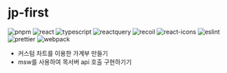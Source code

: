 # jp-first

![pnpm] ![react] ![typescript] ![reactquery] ![recoil] ![react-icons] ![eslint] ![prettier] ![webpack]

[//]: # 'BadgeLinks'
[pnpm]: https://img.shields.io/badge/PNPM-F69220.svg?&style=flat&logo=pnpm&logoColor=white
[react]: https://img.shields.io/badge/React-61DAFB?style=flat-square&logo=React&logoColor=white
[typescript]: https://img.shields.io/badge/TypeScript-3178C6?style=flat-square&logo=TypeScript&logoColor=white
[reactquery]: https://img.shields.io/badge/ReactQuery-FF4154?style=flat-square&logo=ReactQuery&logoColor=white
[recoil]: https://img.shields.io/badge/Recoil-3578E5?style=flat-square&logo=Recoil&logoColor=white
[react-icons]: https://img.shields.io/badge/ReactIcons-61DAFB?style=flat-square&logo=React&logoColor=e91e63
[eslint]: https://img.shields.io/badge/ESLint-4B32C3.svg?&style=flat&logo=ESLint&logoColor=white
[prettier]: https://img.shields.io/badge/Prettier-F7B93E.svg?&style=flat&logo=Prettier&logoColor=white
[webpack]: https://img.shields.io/badge/Webpack-8DD6F9.svg?&style=flat&logo=Webpack&logoColor=white



- 커스텀 차트를 이용한 가계부 만들기
- msw를 사용하여 목서버 api 호출 구현하기기

